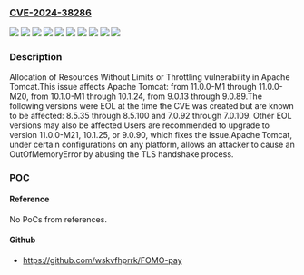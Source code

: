 ### [CVE-2024-38286](https://cve.mitre.org/cgi-bin/cvename.cgi?name=CVE-2024-38286)
![](https://img.shields.io/static/v1?label=Product&message=Apache%20Tomcat&color=blue)
![](https://img.shields.io/static/v1?label=Version&message=&color=brightgreen)
![](https://img.shields.io/static/v1?label=Version&message=10.1.0-M1%20&color=brightgreen)
![](https://img.shields.io/static/v1?label=Version&message=10.1.0-m1%20&color=brightgreen)
![](https://img.shields.io/static/v1?label=Version&message=11.0.0-M1%20&color=brightgreen)
![](https://img.shields.io/static/v1?label=Version&message=11.0.0-m1%20&color=brightgreen)
![](https://img.shields.io/static/v1?label=Version&message=7.0.92%20&color=brightgreen)
![](https://img.shields.io/static/v1?label=Version&message=8.5.35%20&color=brightgreen)
![](https://img.shields.io/static/v1?label=Version&message=9.0.13%20&color=brightgreen)
![](https://img.shields.io/static/v1?label=Vulnerability&message=CWE-770%20Allocation%20of%20Resources%20Without%20Limits%20or%20Throttling&color=brightgreen)

### Description

Allocation of Resources Without Limits or Throttling vulnerability in Apache Tomcat.This issue affects Apache Tomcat: from 11.0.0-M1 through 11.0.0-M20, from 10.1.0-M1 through 10.1.24, from 9.0.13 through 9.0.89.The following versions were EOL at the time the CVE was created but are known to be affected: 8.5.35 through 8.5.100 and 7.0.92 through 7.0.109. Other EOL versions may also be affected.Users are recommended to upgrade to version 11.0.0-M21, 10.1.25, or 9.0.90, which fixes the issue.Apache Tomcat, under certain configurations on any platform, allows an attacker to cause an OutOfMemoryError by abusing the TLS handshake process.

### POC

#### Reference
No PoCs from references.

#### Github
- https://github.com/wskvfhprrk/FOMO-pay

